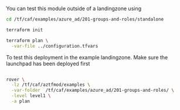 You can test this module outside of a landingzone using

```bash
cd /tf/caf/examples/azure_ad/201-groups-and-roles/standalone

terraform init

terraform plan \
  -var-file ../configuration.tfvars


```

To test this deployment in the example landingzone. Make sure the launchpad has been deployed first

```bash

rover \
  -lz /tf/caf/aztfmod/examples \
  -var-folder  /tf/caf/examples/azure_ad/201-groups-and-roles/ \
  -level level1 \
  -a plan

```